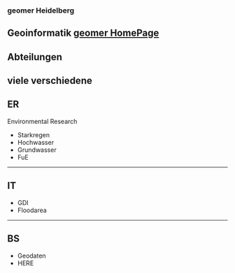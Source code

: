 ### geomer Heidelberg
Geoinformatik
[geomer HomePage](http://www.geomer.de)
-----
## Abteilungen
viele verschiedene
-----

## ER
Environmental Research
- Starkregen
- Hochwasser
- Grundwasser
- FuE

---

## IT

- GDI
- Floodarea
---

## BS
- Geodaten
- HERE
